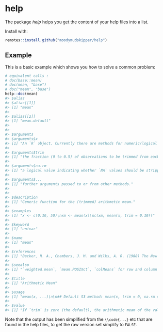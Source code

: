 
<!-- README.md is generated from README.Rmd. Please edit that file -->

# help

The package *help* helps you get the content of your help files into a
list.

Install with:

``` r
remotes::install.github("moodymudskipper/help")
```

## Example

This is a basic example which shows you how to solve a common problem:

``` r
# equivalent calls :
# doc(base::mean)
# doc(mean, "base")
# doc("mean", "base")
help::doc(mean)
#> $alias
#> $alias[[1]]
#> [1] "mean"
#> 
#> $alias[[2]]
#> [1] "mean.default"
#> 
#> 
#> $arguments
#> $arguments$x
#> [1] "An `R` object. Currently there are methods for numeric/logical vectors and date, date-time and time interval objects. Complex vectors are allowed for `trim = 0`, only."
#> 
#> $arguments$trim
#> [1] "the fraction (0 to 0.5) of observations to be trimmed from each end of `x` before the mean is computed. Values of trim outside that range are taken as the nearest endpoint."
#> 
#> $arguments$na.rm
#> [1] "a logical value indicating whether `NA` values should be stripped before the computation proceeds."
#> 
#> $arguments$...
#> [1] "further arguments passed to or from other methods."
#> 
#> 
#> $description
#> [1] "Generic function for the (trimmed) arithmetic mean."
#> 
#> $examples
#> [1] "x <- c(0:10, 50)\nxm <- mean(x)\nc(xm, mean(x, trim = 0.10))"
#> 
#> $keyword
#> [1] "univar"
#> 
#> $name
#> [1] "mean"
#> 
#> $references
#> [1] "Becker, R. A., Chambers, J. M. and Wilks, A. R. (1988) The New S Language. Wadsworth & Brooks/Cole."
#> 
#> $seealso
#> [1] "`weighted.mean`, `mean.POSIXct`, `colMeans` for row and column means."
#> 
#> $title
#> [1] "Arithmetic Mean"
#> 
#> $usage
#> [1] "mean(x, ...)\n\n## Default S3 method: mean(x, trim = 0, na.rm = FALSE, ...)"
#> 
#> $value
#> [1] "If `trim` is zero (the default), the arithmetic mean of the values in `x` is computed, as a numeric or complex vector of length one. If `x` is not logical (coerced to numeric), numeric (including integer) or complex, `NA_real_` is returned, with a warning.\n\nIf `trim` is non-zero, a symmetrically trimmed mean is computed with a fraction of `trim` observations deleted from each end before the mean is computed."
```

Note that the output has been simplified from the `\\code{...}` etc that
are found in the help files, to get the raw version set simplify to
`FALSE`.
